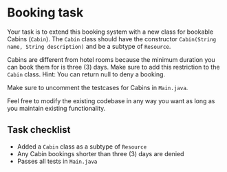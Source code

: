 # Booking task

Your task is to extend this booking system with a new class for bookable Cabins (`Cabin`).
The `Cabin` class should have the constructor `Cabin(String name, String description)` and be a subtype of `Resource`.

Cabins are different from hotel rooms because the minimum duration you can book them for is three (3) days.
Make sure to add this restriction to the `Cabin` class. 
Hint: You can return null to deny a booking.

Make sure to uncomment the testcases for Cabins in `Main.java`.

Feel free to modify the existing codebase in any way you want as long as you maintain existing functionality.

## Task checklist
* Added a `Cabin` class as a subtype of `Resource`
* Any Cabin bookings shorter than three (3) days are denied
* Passes all tests in `Main.java`
